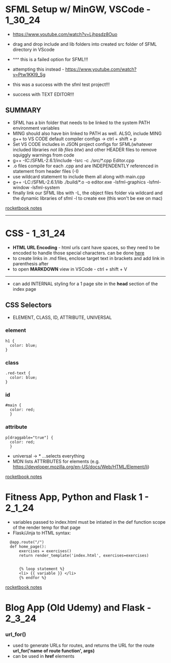 # SFML Setup w/ MinGW, VSCode - 1_30_24

- https://www.youtube.com/watch?v=Ljhpsdz8Ouo
- drag and drop include and lib folders into created src folder of SFML directory in VScode
- ^^^ this is a failed option for SFML!!!

- attempting this instead - https://www.youtube.com/watch?v=Ptw1KKI9_Sg
- this was a success with the sfml test project!!!
- success with TEXT EDITOR!!!

## SUMMARY

- SFML has a bin folder that needs to be linked to the system PATH environment variables
- MING should also have bin linked to PATH as well. ALSO, include MING g++ to VS CODE default compiler configs -> ctrl + shift + p
- Set VS CODE includes in JSON project configs for SFML(whatever included libraries _not lib files btw_) and other HEADER files to remove squiggly warnings from code
- g++ -IC:/SFML-2.6.1/include -Isrc -c ./src/\*.cpp Editor.cpp
- .o files compile for each .cpp and are INDEPENDENTLY referenced in statement from header files (-I)
- use wildcard statement to include them all along with main.cpp
- g++ -LC:/SFML-2.6.1/lib ./build/\*.o -o editor.exe -lsfml-graphics -lsfml-window -lsfml-system
- finally link our SFML libs with -L, the object files folder via wildcard and the dynamic libraries of sfml -l to create exe (this won't be exe on mac)

[rocketbook notes](./rocketbooks/RB%202024-01-30%2019.36.47%20SFML_COMPILING.pdf)

---

# CSS - 1_31_24
 - __HTML URL Encoding__ - html urls cant have spaces, so they need to be encoded to handle those special characters. can be done [here](https://www.url-encode-decode.com/)
- to create links in .md files, enclose target text in brackets and add link in parenthesis after
- to open __MARKDOWN__ view in VSCode - ctrl + shift + V
---

- can add INTERNAL styling for a 1 page site in the __head__ section of the index page


## CSS Selectors

- ELEMENT, CLASS, ID, ATTRIBUTE, UNIVERSAL
### element
``` 
h1 {
  color: blue;  
}
```
### class
```
.red-text {
  color: blue;
}
```
### id
```
#main {
  color: red;
  }
```
### attribute
```
p[draggable="true"] {
  color: red;
  }
```
- universal -> \* ...selects everything
- MDN lists ATTRIBUTES for elements (e.g. https://developer.mozilla.org/en-US/docs/Web/HTML/Element/li)

[rocketbook notes](./rocketbooks/RB%202024-01-31%2019.43.01%20css_selectors%20%5BCss%20selectors%5D.pdf)

# Fitness App, Python and Flask 1 - 2_1_24

- variables passed to index.html must be intiated in the def function scope of the render temp for that page
- Flask/Jinja to HTML syntax:
```
  @app.route("/")
  def home_page():
      exercises = exercises()
      return render_template('index.html', exercises=exercises)


      {% loop statement %}
      <li> {{ variable }} </li>
      {% endfor %}
```
[rocketbook notes](./rocketbooks/Flask_jinja_2_1_24%20[Flask].pdf)

# Blog App (Old Udemy) and Flask - 2_3_24

### url_for()
- used to generate URLs for routes, and returns the URL for the route
      **url_for('name of route function', args)**
- can be used in **href** elements